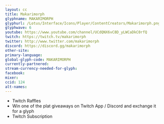 ```yaml
---
layout: cc
title: Makarimorph
glyphname: MAKARIMORPH
glyphurl: /Lotus/Interface/Icons/Player/ContentCreators/Makarimorph.png
glyphwave: 6
youtube: https://www.youtube.com/channel/UCdQNX6vC8D_yLWCaDkC0rfQ
twitch: https://twitch.tv/makarimorph
twitter: http://www.twitter.com/makarimorph
discord: https://discord.gg/makarimorph
other-site:
primary-language:
global-glyph-code: MAKARIMORPH
currently-partnered:
stream-currency-needed-for-glyph:
facebook:
mixer:
ccid: 124
alt-names:
---
```

* Twitch Raffles
* Win one of the plat giveaways on Twitch App / Discord and exchange it for a glyph
* Twitch Subscription
